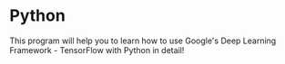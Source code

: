 # Python
This program will help you to learn how to use Google's Deep 
Learning Framework - 
TensorFlow with Python in detail!
